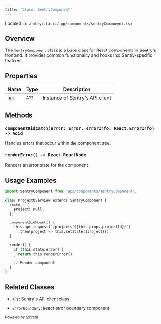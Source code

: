 ```yaml
---
title: 'Class: SentryComponent'
---
```

Located in: `sentry/static/app/components/sentryComponent.tsx`

## Overview

The `SentryComponent` class is a base class for React components in Sentry's frontend. It provides common functionality and hooks into Sentry-specific features.

## Properties

| Name  | Type  | Description                     |
| ----- | ----- | ------------------------------- |
| `api` | `API` | Instance of Sentry's API client |

## Methods

### `componentDidCatch(error: Error, errorInfo: React.ErrorInfo) -> void`

Handles errors that occur within the component tree.

### `renderError() -> React.ReactNode`

Renders an error state for the component.

## Usage Examples

```python
import SentryComponent from 'app/components/sentryComponent';

class ProjectOverview extends SentryComponent {
  state = {
    project: null,
  };

  componentDidMount() {
    this.api.request(`/projects/${this.props.projectId}/`)
      .then(project => this.setState({project}));
  }

  render() {
    if (this.state.error) {
      return this.renderError();
    }
    // Render component
  }
}
```

## Related Classes

- `API`: Sentry's API client class

- `ErrorBoundary`: React error boundary component

<SwmMeta version="3.0.0" repo-id="Z2l0aHViJTNBJTNBc2VudHJ5LWNsYXVkZSUzQSUzQXNodWp1dXU=" repo-name="sentry-claude"><sup>Powered by [Swimm](https://app.swimm.io/)</sup></SwmMeta>
